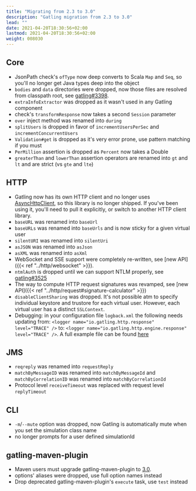 ```yaml
---
title: "Migrating from 2.3 to 3.0"
description: "Gatling migration from 2.3 to 3.0"
lead: ""
date: 2021-04-20T18:30:56+02:00
lastmod: 2021-04-20T18:30:56+02:00
weight: 008030
---
```


## Core

* JsonPath check's `ofType` now deep converts to Scala `Map` and `Seq`, so you'll no longer get Java types deep into the object
* `bodies` and `data` directories were dropped, now those files are resolved from classpath root, see [gatling#3398](https://github.com/gatling/gatling/issues/3398).
* `extraInfoExtractor` was dropped as it wasn't used in any Gatling component
* check's `transformResponse` now takes a second `Session` parameter
* `over` inject method was renamed into `during`
* `splitUsers` is dropped in favor of `incrementUsersPerSec` and `incrementConcurrentUsers`
* `Validation#get` is dropped as it's very error prone, use pattern matching if you must
* `PerMillion` assertion is dropped as `Percent` now takes a Double
* `greaterThan` and `lowerThan` assertion operators are renamed into `gt` and `lt` and are strict (vs `gte` and `lte`)

## HTTP

* Gatling now has its own HTTP client and no longer uses [AsyncHttpClient](https://github.com/AsyncHttpClient/async-http-client), so this library is no longer shipped. If you've been using it, you'll need to pull it explicitly, or switch to another HTTP client library.
* `baseURL` was renamed into `baseUrl`
* `baseURLs` was renamed into `baseUrls` and is now sticky for a given virtual user
* `silentURI` was renamed into `silentUri`
* `asJSON` was renamed into `asJson`
* `asXML` was renamed into `asXml`
* WebSocket and SSE support were completely re-written, see [new API]({{< ref "../http/websocket" >}}).
* `ntmlAuth` is dropped until we can support NTLM properly, see [gatling#3525](https://github.com/gatling/gatling/issues/3525)
* The way to compute HTTP request signatures was revamped, see [new API]({{< ref "../http/request#signature-calculator" >}})
* `disableClientSharing` was dropped. It's not possible atm to specify individual keystore and trustore for each virtual user. However, each virtual user has a distinct `SSLContext`.
* Debugging: in your configuration file `logback.xml` the following needs updating from: `<logger name="io.gatling.http.response" level="TRACE" />` to: `<logger name="io.gatling.http.engine.response" level="TRACE" />`. A full example file can be found [here](https://github.com/gatling/gatling/blob/main/gatling-core/src/main/resources/logback.dummy)

## JMS

* `reqreply` was renamed into `requestReply`
* `matchByMessageID` was renamed into `matchByMessageId` and `matchByCorrelationID` was renamed into `matchByCorrelationId`
* Protocol level `receiveTimeout` was replaced with request level `replyTimeout`

## CLI

* `-m`/`--mute` option was dropped, now Gatling is automatically mute when you set the simulation class name
* no longer prompts for a user defined simulationId

## gatling-maven-plugin

* Maven users must upgrade gatling-maven-plugin to [3.0](https://search.maven.org/search?q=a:gatling-maven-plugin).
* options' aliases were dropped, use full option names instead
* Drop deprecated gatling-maven-plugin's `execute` task, use `test` instead
